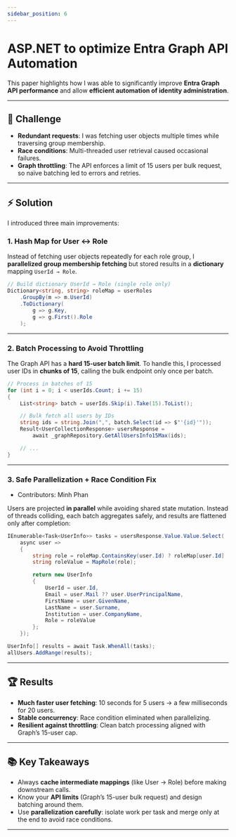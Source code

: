 ```yaml
---
sidebar_position: 6
---
```


# ASP.NET to optimize Entra Graph API Automation

This paper highlights how I was able to significantly improve **Entra Graph API performance** and allow **efficient automation of identity administration**.

---

## 🚩 Challenge

- **Redundant requests**: I was fetching user objects multiple times while traversing group membership.
- **Race conditions**: Multi-threaded user retrieval caused occasional failures.
- **Graph throttling**: The API enforces a limit of 15 users per bulk request, so naïve batching led to errors and retries.

---

## ⚡ Solution

I introduced three main improvements:

### 1. Hash Map for User ↔ Role

Instead of fetching user objects repeatedly for each role group, I **parallelized group membership fetching** but stored results in a **dictionary** mapping `UserId → Role`.

```cs
// Build dictionary UserId → Role (single role only)
Dictionary<string, string> roleMap = userRoles
    .GroupBy(m => m.UserId)
    .ToDictionary(
        g => g.Key,
        g => g.First().Role
    );
```

---

### 2. Batch Processing to Avoid Throttling

The Graph API has a **hard 15-user batch limit**. To handle this, I processed user IDs in **chunks of 15**, calling the bulk endpoint only once per batch.

```csharp
// Process in batches of 15
for (int i = 0; i < userIds.Count; i += 15)
{
    List<string> batch = userIds.Skip(i).Take(15).ToList();

    // Bulk fetch all users by IDs
    string ids = string.Join(",", batch.Select(id => $"'{id}'"));
    Result<UserCollectionResponse> usersResponse =
        await _graphRepository.GetAllUsersInfo15Max(ids);

    // ...
}
```

---

### 3. Safe Parallelization + Race Condition Fix

- Contributors: Minh Phan

Users are projected **in parallel** while avoiding shared state mutation. Instead of threads colliding, each batch aggregates safely, and results are flattened only after completion:

```csharp
IEnumerable<Task<UserInfo>> tasks = usersResponse.Value.Value.Select(
    async user =>
    {
        string role = roleMap.ContainsKey(user.Id) ? roleMap[user.Id] : string.Empty;
        string roleValue = MapRole(role);

        return new UserInfo
        {
            UserId = user.Id,
            Email = user.Mail ?? user.UserPrincipalName,
            FirstName = user.GivenName,
            LastName = user.Surname,
            Institution = user.CompanyName,
            Role = roleValue
        };
    });

UserInfo[] results = await Task.WhenAll(tasks);
allUsers.AddRange(results);
```

---

## 🏆 Results

- **Much faster user fetching**: 10 seconds for 5 users -> a few milliseconds for 20 users.
- **Stable concurrency**: Race condition eliminated when parallelizing.
- **Resilient against throttling**: Clean batch processing aligned with Graph’s 15-user cap.

---

## 📚 Key Takeaways

- Always **cache intermediate mappings** (like User → Role) before making downstream calls.
- Know your **API limits** (Graph’s 15-user bulk request) and design batching around them.
- Use **parallelization carefully**: isolate work per task and merge only at the end to avoid race conditions.

---
